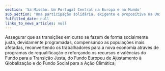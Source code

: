 ```yaml
---
section: '5a Missão: Um Portugal Central na Europa e no Mundo'
sub_section: "Uma participação solidária, exigente e propositiva na União Europeia"
fulfilled_date: null
links_to_news_articles: null
---
```


Assegurar que as transições em curso se fazem de forma socialmente justa, devidamente programadas, compensando as populações mais afetadas, reconvertendo os trabalhadores para a nova economia através de programas de requalificação e reforçando os recursos e valências do Fundo para a Transição Justa, do Fundo Europeu de Ajustamento à Globalização e do Fundo Social para a Ação Climática;